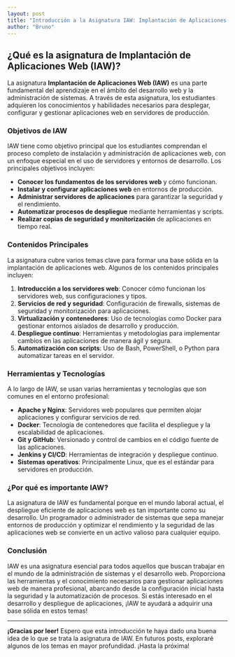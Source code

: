 ```yaml
---
layout: post
title: "Introducción a la Asignatura IAW: Implantación de Aplicaciones Web"
author: "Bruno"
---
```


## ¿Qué es la asignatura de Implantación de Aplicaciones Web (IAW)?

La asignatura **Implantación de Aplicaciones Web (IAW)** es una parte fundamental del aprendizaje en el ámbito del desarrollo web y la administración de sistemas. A través de esta asignatura, los estudiantes adquieren los conocimientos y habilidades necesarios para desplegar, configurar y gestionar aplicaciones web en servidores de producción.

### Objetivos de IAW

IAW tiene como objetivo principal que los estudiantes comprendan el proceso completo de instalación y administración de aplicaciones web, con un enfoque especial en el uso de servidores y entornos de desarrollo. Los principales objetivos incluyen:

- **Conocer los fundamentos de los servidores web** y cómo funcionan.
- **Instalar y configurar aplicaciones web** en entornos de producción.
- **Administrar servidores de aplicaciones** para garantizar la seguridad y el rendimiento.
- **Automatizar procesos de despliegue** mediante herramientas y scripts.
- **Realizar copias de seguridad y monitorización** de aplicaciones en tiempo real.

### Contenidos Principales

La asignatura cubre varios temas clave para formar una base sólida en la implantación de aplicaciones web. Algunos de los contenidos principales incluyen:

1. **Introducción a los servidores web**: Conocer cómo funcionan los servidores web, sus configuraciones y tipos.
2. **Servicios de red y seguridad**: Configuración de firewalls, sistemas de seguridad y monitorización para aplicaciones.
3. **Virtualización y contenedores**: Uso de tecnologías como Docker para gestionar entornos aislados de desarrollo y producción.
4. **Despliegue continuo**: Herramientas y metodologías para implementar cambios en las aplicaciones de manera ágil y segura.
5. **Automatización con scripts**: Uso de Bash, PowerShell, o Python para automatizar tareas en el servidor.

### Herramientas y Tecnologías

A lo largo de IAW, se usan varias herramientas y tecnologías que son comunes en el entorno profesional:

- **Apache y Nginx**: Servidores web populares que permiten alojar aplicaciones y configurar servicios de red.
- **Docker**: Tecnología de contenedores que facilita el despliegue y la escalabilidad de aplicaciones.
- **Git y GitHub**: Versionado y control de cambios en el código fuente de las aplicaciones.
- **Jenkins y CI/CD**: Herramientas de integración y despliegue continuo.
- **Sistemas operativos**: Principalmente Linux, que es el estándar para servidores en producción.

### ¿Por qué es importante IAW?

La asignatura de IAW es fundamental porque en el mundo laboral actual, el despliegue eficiente de aplicaciones web es tan importante como su desarrollo. Un programador o administrador de sistemas que sepa manejar entornos de producción y optimizar el rendimiento y la seguridad de las aplicaciones web se convierte en un activo valioso para cualquier equipo.

### Conclusión

IAW es una asignatura esencial para todos aquellos que buscan trabajar en el mundo de la administración de sistemas y el desarrollo web. Proporciona las herramientas y el conocimiento necesarios para gestionar aplicaciones web de manera profesional, abarcando desde la configuración inicial hasta la seguridad y la automatización de procesos. Si estás interesado en el desarrollo y despliegue de aplicaciones, ¡IAW te ayudará a adquirir una base sólida en estos temas!

---

**¡Gracias por leer!** Espero que esta introducción te haya dado una buena idea de lo que se trata la asignatura de IAW. En futuros posts, exploraré algunos de los temas en mayor profundidad. ¡Hasta la próxima!
